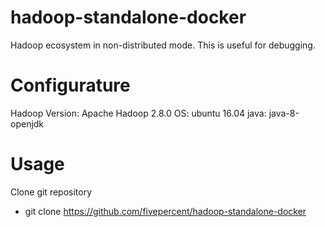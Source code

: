 # hadoop-standalone-docker
Hadoop ecosystem in non-distributed mode. This is useful for debugging.
# Configurature
Hadoop Version: Apache Hadoop 2.8.0
OS: ubuntu 16.04
java: java-8-openjdk
# Usage
Clone git repository
* git clone https://github.com/fivepercent/hadoop-standalone-docker

